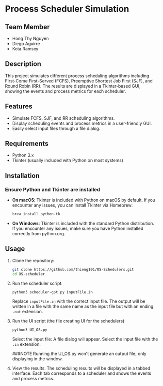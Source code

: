 # Process Scheduler Simulation

## Team Member
- Hong Thy Nguyen
- Diego Aguirre
- Kota Ramsey
## Description
This project simulates different process scheduling algorithms including First-Come First-Served (FCFS), Preemptive Shortest Job First (SJF), and Round Robin (RR). The results are displayed in a Tkinter-based GUI, showing the events and process metrics for each scheduler.

## Features
- Simulate FCFS, SJF, and RR scheduling algorithms.
- Display scheduling events and process metrics in a user-friendly GUI.
- Easily select input files through a file dialog.

## Requirements
- Python 3.x
- Tkinter (usually included with Python on most systems)

## Installation

### Ensure Python and Tkinter are installed
- **On macOS**:
  Tkinter is included with Python on macOS by default. If you encounter any issues, you can install Tkinter via Homebrew:
  ```bash
  brew install python-tk

- **On Windows**:
  Tkinter is included with the standard Python distribution. If you encounter any issues, make sure you have Python installed correctly from python.org.

## Usage

1. Clone the repository:
    ```bash
    git clone https://github.com/thieng101/OS-Schedulers.git
    cd OS-scheduler
    ```

2. Run the scheduler script:
    ```bash
    python3 scheduler-gpt.py inputFile.in
    ```
    Replace `inputFile.in` with the correct input file. The output will be written in a file with the same name as the input file but with an ending `.out` extension.

3. Run the UI script (the file creating UI for the schedulers):
    ```bash
    python3 UI_OS.py
    ```
    Select the input file:
    A file dialog will appear. Select the input file with the `.in` extension.

   ###NOTE
   Running the UI_OS.py won't generate an output file, only displaying in the window.

5. View the results:
    The scheduling results will be displayed in a tabbed interface. Each tab corresponds to a scheduler and shows the events and process metrics.





